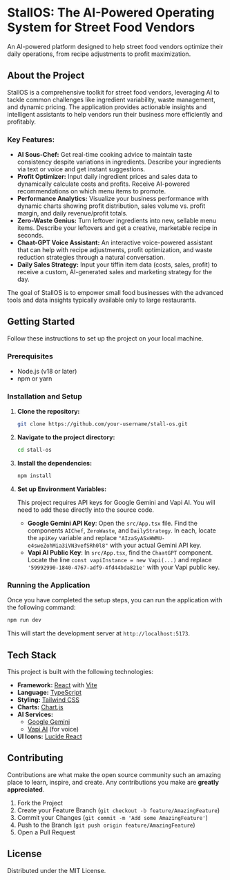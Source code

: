 # StallOS: The AI-Powered Operating System for Street Food Vendors

An AI-powered platform designed to help street food vendors optimize their daily operations, from recipe adjustments to profit maximization.

## About the Project

StallOS is a comprehensive toolkit for street food vendors, leveraging AI to tackle common challenges like ingredient variability, waste management, and dynamic pricing. The application provides actionable insights and intelligent assistants to help vendors run their business more efficiently and profitably.

### Key Features:

*   **AI Sous-Chef:** Get real-time cooking advice to maintain taste consistency despite variations in ingredients. Describe your ingredients via text or voice and get instant suggestions.
*   **Profit Optimizer:** Input daily ingredient prices and sales data to dynamically calculate costs and profits. Receive AI-powered recommendations on which menu items to promote.
*   **Performance Analytics:** Visualize your business performance with dynamic charts showing profit distribution, sales volume vs. profit margin, and daily revenue/profit totals.
*   **Zero-Waste Genius:** Turn leftover ingredients into new, sellable menu items. Describe your leftovers and get a creative, marketable recipe in seconds.
*   **Chaat-GPT Voice Assistant:** An interactive voice-powered assistant that can help with recipe adjustments, profit optimization, and waste reduction strategies through a natural conversation.
*   **Daily Sales Strategy:** Input your tiffin item data (costs, sales, profit) to receive a custom, AI-generated sales and marketing strategy for the day.

The goal of StallOS is to empower small food businesses with the advanced tools and data insights typically available only to large restaurants.

## Getting Started

Follow these instructions to set up the project on your local machine.

### Prerequisites

-   Node.js (v18 or later)
-   npm or yarn

### Installation and Setup

1.  **Clone the repository:**
    ```bash
    git clone https://github.com/your-username/stall-os.git
    ```
2.  **Navigate to the project directory:**
    ```bash
    cd stall-os
    ```
3.  **Install the dependencies:**
    ```bash
    npm install
    ```
4.  **Set up Environment Variables:**

    This project requires API keys for Google Gemini and Vapi AI. You will need to add these directly into the source code.

    *   **Google Gemini API Key**: Open the `src/App.tsx` file. Find the components `AIChef`, `ZeroWaste`, and `DailyStrategy`. In each, locate the `apiKey` variable and replace `"AIzaSyASxHWMU-e4sweZohMia3iVN3vefSRh0l8"` with your actual Gemini API key.
    *   **Vapi AI Public Key**: In `src/App.tsx`, find the `ChaatGPT` component. Locate the line `const vapiInstance = new Vapi(...)` and replace `'59992990-1840-4767-adf9-4fd44bda821e'` with your Vapi public key.

### Running the Application

Once you have completed the setup steps, you can run the application with the following command:

```bash
npm run dev
```

This will start the development server at `http://localhost:5173`.

## Tech Stack

This project is built with the following technologies:

-   **Framework:** [React](https://reactjs.org/) with [Vite](https://vitejs.dev/)
-   **Language:** [TypeScript](https://www.typescriptlang.org/)
-   **Styling:** [Tailwind CSS](https://tailwindcss.com/)
-   **Charts:** [Chart.js](https://www.chartjs.org/)
-   **AI Services:**
    -   [Google Gemini](https://ai.google.dev/)
    -   [Vapi AI](https://vapi.ai/) (for voice)
-   **UI Icons:** [Lucide React](https://lucide.dev/)

## Contributing

Contributions are what make the open source community such an amazing place to learn, inspire, and create. Any contributions you make are **greatly appreciated**.

1.  Fork the Project
2.  Create your Feature Branch (`git checkout -b feature/AmazingFeature`)
3.  Commit your Changes (`git commit -m 'Add some AmazingFeature'`)
4.  Push to the Branch (`git push origin feature/AmazingFeature`)
5.  Open a Pull Request

## License

Distributed under the MIT License.
